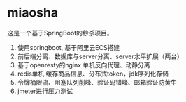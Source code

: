 # miaosha
这是一个基于SpringBoot的秒杀项目。
1. 使用springboot, 基于阿里云ECS搭建
2. 前后端分离、数据库与server分离、server水平扩展（两台）
3. 基于openresty的nginx 单机反向代理、动静分离
4. redis单机 缓存商品信息、分布式token，jdk序列化存储
5. 令牌桶限流、阻塞队列削峰、验证码错峰、邮箱验证防黄牛
6. jmeter进行压力测试
